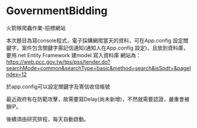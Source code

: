 # GovernmentBidding
火箭隊爬蟲作業-招標網站

本次題目為寫console程式，電子採購網爬當天的資料，可在App.config 設定關鍵字，案件包含關鍵字需記信通知(通知人在App.config 設定)，且放到資料庫，要用.net Entity Framework 建model 寫入資料庫
網站為：https://web.pcc.gov.tw/tps/pss/tender.do?searchMode=common&searchType=basic&method=search&isSpdt=&pageIndex=12

於app.config可以設定關鍵字及寄信收信帳號

最近政府有在防範攻擊，故需要寫Delay(尚未新增)，不然就需要認證，嚴重會被鎖IP。

後續須由研究排程，每天自動啟動。
